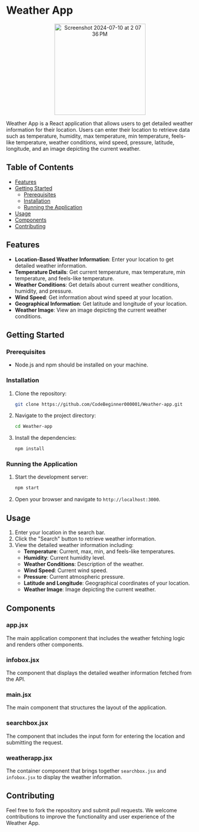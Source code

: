 # Weather App
<p align="center">
  <img width="245" alt="Screenshot 2024-07-10 at 2 07 36 PM" src="https://github.com/CodeBeginner000001/Weather-App/assets/92913917/bcd30133-aa7c-4b74-854f-d93e6fd45528">
</p>
<p></p>
Weather App is a React application that allows users to get detailed weather information for their location. Users can enter their location to retrieve data such as temperature, humidity, max temperature, min temperature, feels-like temperature, weather conditions, wind speed, pressure, latitude, longitude, and an image depicting the current weather.

## Table of Contents

- [Features](#features)
- [Getting Started](#getting-started)
  - [Prerequisites](#prerequisites)
  - [Installation](#installation)
  - [Running the Application](#running-the-application)
- [Usage](#usage)
- [Components](#components)
- [Contributing](#contributing)

## Features

- **Location-Based Weather Information**: Enter your location to get detailed weather information.
- **Temperature Details**: Get current temperature, max temperature, min temperature, and feels-like temperature.
- **Weather Conditions**: Get details about current weather conditions, humidity, and pressure.
- **Wind Speed**: Get information about wind speed at your location.
- **Geographical Information**: Get latitude and longitude of your location.
- **Weather Image**: View an image depicting the current weather conditions.

## Getting Started

### Prerequisites

- Node.js and npm should be installed on your machine.

### Installation

1. Clone the repository:
   ```bash
   git clone https://github.com/CodeBeginner000001/Weather-app.git
   ```

2. Navigate to the project directory:
   ```bash
   cd Weather-app
   ```

3. Install the dependencies:
   ```bash
   npm install
   ```

### Running the Application

1. Start the development server:
   ```bash
   npm start
   ```

2. Open your browser and navigate to `http://localhost:3000`.

## Usage

1. Enter your location in the search bar.
2. Click the "Search" button to retrieve weather information.
3. View the detailed weather information including:
   - **Temperature**: Current, max, min, and feels-like temperatures.
   - **Humidity**: Current humidity level.
   - **Weather Conditions**: Description of the weather.
   - **Wind Speed**: Current wind speed.
   - **Pressure**: Current atmospheric pressure.
   - **Latitude and Longitude**: Geographical coordinates of your location.
   - **Weather Image**: Image depicting the current weather.

## Components

### app.jsx

The main application component that includes the weather fetching logic and renders other components.

### infobox.jsx

The component that displays the detailed weather information fetched from the API.

### main.jsx

The main component that structures the layout of the application.

### searchbox.jsx

The component that includes the input form for entering the location and submitting the request.

### weatherapp.jsx

The container component that brings together `searchbox.jsx` and `infobox.jsx` to display the weather information.

## Contributing

Feel free to fork the repository and submit pull requests. We welcome contributions to improve the functionality and user experience of the Weather App.
